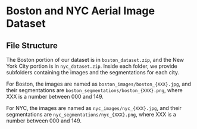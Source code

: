 # Boston and NYC Aerial Image Dataset

## File Structure

The Boston portion of our dataset is in `boston_dataset.zip`, and the New York City portion is in `nyc_dataset.zip`. Inside each folder, we provide subfolders containing the images and the segmentations for each city.

For Boston, the images are named as `boston_images/boston_{XXX}.jpg`, and their segmentations are `boston_segmentations/boston_{XXX}.png`, where XXX is a number between 000 and 149.

For NYC, the images are named as `nyc_images/nyc_{XXX}.jpg`, and their segmentations are `nyc_segmentations/nyc_{XXX}.png`, where XXX is a number between 000 and 149.
